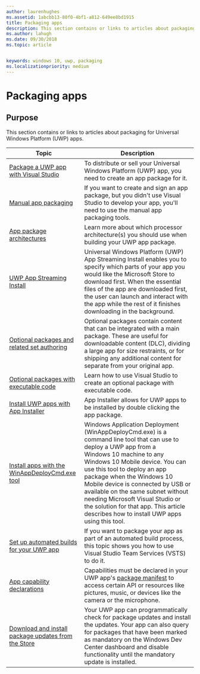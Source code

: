 ```yaml
---
author: laurenhughes
ms.assetid: 1abcbb13-80f0-4bf1-a812-649ee8bd1915
title: Packaging apps
description: This section contains or links to articles about packaging for Universal Windows Platform (UWP) apps.
ms.author: lahugh
ms.date: 09/30/2018
ms.topic: article


keywords: windows 10, uwp, packaging
ms.localizationpriority: medium
---
```

# Packaging apps


## Purpose

This section contains or links to articles about packaging for Universal Windows Platform (UWP) apps.

| Topic | Description |
|-------|-------------|
| [Package a UWP app with Visual Studio](packaging-uwp-apps.md) | To distribute or sell your Universal Windows Platform (UWP) app, you need to create an app package for it. |
| [Manual app packaging](manual-packaging-root.md) | If you want to create and sign an app package, but you didn't use Visual Studio to develop your app, you'll need to use the manual app packaging tools. |
| [App package architectures](device-architecture.md) | Learn more about which processor architecture(s) you should use when building your UWP app package. |
| [UWP App Streaming Install](streaming-install.md) | Universal Windows Platform (UWP) App Streaming Install enables you to specify which parts of your app you would like the Microsoft Store to download first. When the essential files of the app are downloaded first, the user can launch and interact with the app while the rest of it finishes downloading in the background. |
| [Optional packages and related set authoring](optional-packages.md) | Optional packages contain content that can be integrated with a main package. These are useful for downloadable content (DLC), dividing a large app for size restraints, or for shipping any additional content for separate from your original app. |
| [Optional packages with executable code](optional-packages-with-executable-code.md) | Learn how to use Visual Studio to create an optional package with executable code. |
| [Install UWP apps with App Installer](appinstaller-root.md) | App Installer allows for UWP apps to be installed by double clicking the app package. |
| [Install apps with the WinAppDeployCmd.exe tool](install-universal-windows-apps-with-the-winappdeploycmd-tool.md) | Windows Application Deployment (WinAppDeployCmd.exe) is a command line tool that can use to deploy a UWP app from a Windows 10 machine to any Windows 10 Mobile device. You can use this tool to deploy an app package when the Windows 10 Mobile device is connected by USB or available on the same subnet without needing Microsoft Visual Studio or the solution for that app. This article describes how to install UWP apps using this tool. |
| [Set up automated builds for your UWP app](auto-build-package-uwp-apps.md) | If you want to package your app as part of an automated build process, this topic shows you how to use Visual Studio Team Services (VSTS) to do it. |
| [App capability declarations](app-capability-declarations.md) | Capabilities must be declared in your UWP app's [package manifest](https://msdn.microsoft.com/library/windows/apps/BR211474) to access certain API or resources like pictures, music, or devices like the camera or the microphone. |
| [Download and install package updates from the Store](self-install-package-updates.md) | Your UWP app can programmatically check for package updates and install the updates. Your app can also query for packages that have been marked as mandatory on the Windows Dev Center dashboard and disable functionality until the mandatory update is installed.  |
